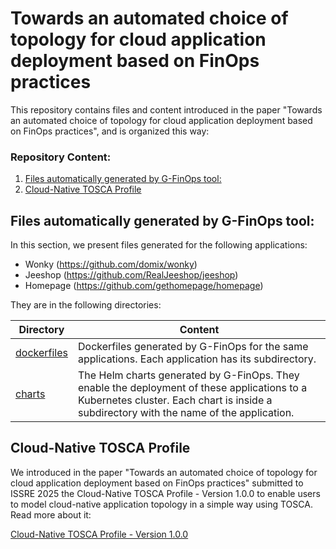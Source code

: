 # Towards an automated choice of topology for cloud application deployment based on FinOps practices

This repository contains files and content introduced in the paper "Towards an automated choice of topology for cloud application deployment based on FinOps practices", and is organized this way:

### Repository Content:

1. [Files automatically generated by G-FinOps tool:](#files-automatically-generated-by-g-finops-tool)
2. [Cloud-Native TOSCA Profile](#cloud-native-tosca-profile)

## Files automatically generated by G-FinOps tool:

In this section, we present files generated for the following applications:

- Wonky (https://github.com/domix/wonky)
- Jeeshop (https://github.com/RealJeeshop/jeeshop)
- Homepage (https://github.com/gethomepage/homepage)

They are in the following directories:

| Directory                     | Content                                                                                                                                                                                |
| ----------------------------- | -------------------------------------------------------------------------------------------------------------------------------------------------------------------------------------- |
| [dockerfiles](./dockerfiles/) | Dockerfiles generated by G-FinOps for the same applications. Each application has its subdirectory.                                                                                    |
| [charts](./charts/)           | The Helm charts generated by G-FinOps. They enable the deployment of these applications to a Kubernetes cluster. Each chart is inside a subdirectory with the name of the application. |

## Cloud-Native TOSCA Profile

We introduced in the paper "Towards an automated choice of topology for cloud application deployment based on FinOps practices" submitted to ISSRE 2025 the Cloud-Native TOSCA Profile - Version 1.0.0 to enable users to model cloud-native application topology in a simple way using TOSCA. Read more about it:

[Cloud-Native TOSCA Profile - Version 1.0.0](./cloud-native-tosca-profile/README.md)
